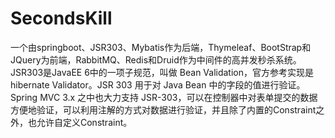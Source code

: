 # SecondsKill
一个由springboot、JSR303、Mybatis作为后端，Thymeleaf、BootStrap和JQuery为前端，RabbitMQ、Redis和Druid作为中间件的高并发秒杀系统。
JSR303是JavaEE 6中的一项子规范，叫做 Bean Validation，官方参考实现是hibernate Validator。JSR 303 用于对 Java Bean 中的字段的值进行验证。 Spring MVC 3.x 之中也大力支持 JSR-303，可以在控制器中对表单提交的数据方便地验证，可以利用注解的方式对数据进行验证，并且除了内置的Constraint之外，也允许自定义Constraint。


